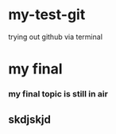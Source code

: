 # my-test-git
trying out github via terminal

# my final
### my final topic is still in air
## skdjskjd
